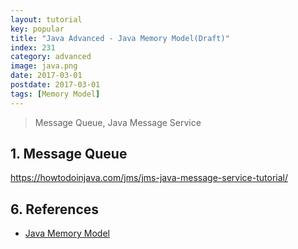 ```yaml
---
layout: tutorial
key: popular
title: "Java Advanced - Java Memory Model(Draft)"
index: 231
category: advanced
image: java.png
date: 2017-03-01
postdate: 2017-03-01
tags: [Memory Model]
---
```


> Message Queue, Java Message Service

## 1. Message Queue
https://howtodoinjava.com/jms/jms-java-message-service-tutorial/

## 6. References
* [Java Memory Model](http://tutorials.jenkov.com/java-concurrency/java-memory-model.html)
